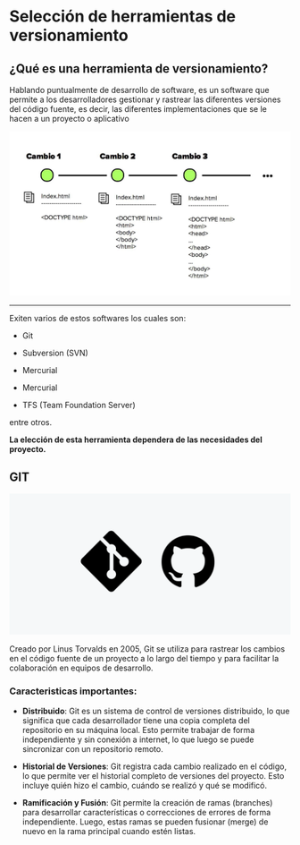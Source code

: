 # Selección de herramientas de versionamiento

## ¿Qué es una herramienta de versionamiento?

Hablando puntualmente de desarrollo de software, es un software que permite a
los desarrolladores gestionar y rastrear las diferentes versiones del código
fuente, es decir, las diferentes implementaciones que se le hacen a un proyecto
o aplicativo

![](assets/05-Image.png)

---

Exiten varios de estos softwares los cuales son:

- Git

- Subversion (SVN)

- Mercurial

- Mercurial

- TFS (Team Foundation Server)

entre otros.

**La elección de esta herramienta dependera de las necesidades del proyecto.**

## GIT

![](assets/06-Image.png)

Creado por Linus Torvalds en 2005, Git se utiliza para rastrear los cambios en
el código fuente de un proyecto a lo largo del tiempo y para facilitar la
colaboración en equipos de desarrollo.

### Caracteristicas importantes:

- **Distribuido**: Git es un sistema de control de versiones distribuido, lo que
  significa que cada desarrollador tiene una copia completa del repositorio en
  su máquina local. Esto permite trabajar de forma independiente y sin conexión
  a internet, lo que luego se puede sincronizar con un repositorio remoto.

- **Historial de Versiones**: Git registra cada cambio realizado en el código,
  lo que permite ver el historial completo de versiones del proyecto. Esto
  incluye quién hizo el cambio, cuándo se realizó y qué se modificó.

- **Ramificación y Fusión**: Git permite la creación de ramas (branches) para
  desarrollar características o correcciones de errores de forma independiente.
  Luego, estas ramas se pueden fusionar (merge) de nuevo en la rama principal
  cuando estén listas.
